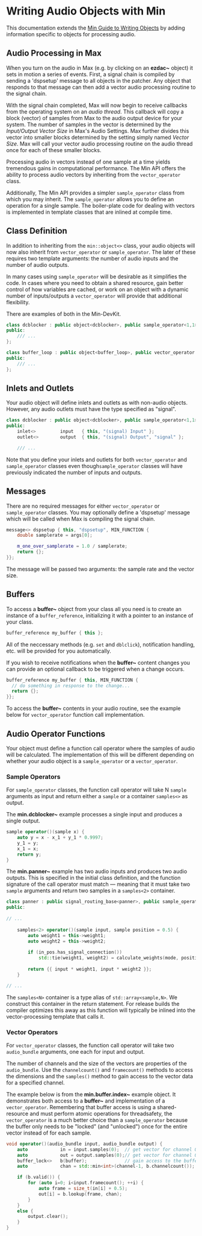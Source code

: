 # Writing Audio Objects with Min

This documentation extends the [Min Guide to Writing Objects](./GuideToWritingObjects) by adding information specific to objects for processing audio.

## Audio Processing in Max

When you turn on the audio in Max (e.g. by clicking on an **ezdac~** object) it sets in motion a series of events.  First, a signal chain is compiled by sending a 'dspsetup' message to all objects in the patcher. Any object that responds to that message can then add a vector audio processing routine to the signal chain.

With the signal chain completed, Max will now begin to receive callbacks from the operating system on an *audio thread*. This callback will copy a block (vector) of samples from Max to the audio output device for your system. The number of samples in the vector is determined by the *Input/Output Vector Size* in Max's Audio Settings. Max further divides this vector into smaller blocks determined by the setting simply named *Vector Size*. Max will call your vector audio processing routine on the audio thread once for each of these smaller blocks.

Processing audio in vectors instead of one sample at a time yields tremendous gains in computational performance. The Min API offers the ability to process audio vectors by inheriting from the `vector_operator` class.

Additionally, The Min API provides a simpler `sample_operator` class from which you may inherit. The `sample_operator` allows you to define an operation for a single sample. The boiler-plate code for dealing with vectors is implemented in template classes that are inlined at compile time.

## Class Definition

In addition to inheriting from the `min::object<>` class, your audio objects will now also inherit from `vector_operator` or `sample_operator`. The later of these requires two template arguments: the number of audio inputs and the number of audio outputs.

In many cases using `sample_operator` will be desirable as it simplifies the code. In cases where you need to obtain a shared resource, gain better control of how variables are cached, or work on an object with a dynamic number of inputs/outputs a `vector_operator` will provide that additional flexibility.

There are examples of both in the Min-DevKit.

```c++
class dcblocker : public object<dcblocker>, public sample_operator<1,1> {
public:
	/// ...
};
```

```c++
class buffer_loop : public object<buffer_loop>, public vector_operator {
public:
	/// ...
};
```

## Inlets and Outlets

Your audio object will define inlets and outlets as with non-audio objects. However, any audio outlets must have the type specified as "signal".

```c++
class dcblocker : public object<dcblocker>, public sample_operator<1,1> {
public:
	inlet<>			input	{ this, "(signal) Input" };
	outlet<>		output	{ this, "(signal) Output", "signal" };

	/// ...
```

Note that you define your inlets and outlets for both `vector_operator` and `sample_operator` classes even though`sample_operator` classes will have previously indicated the number of inputs and outputs.

## Messages

There are no required messages for either `vector_operator` or `sample_operator` classes. You may optionally define a 'dspsetup' message which will be called when Max is compiling the signal chain.

```c++
message<> dspsetup { this, "dspsetup", MIN_FUNCTION {
	double samplerate = args[0];

	m_one_over_samplerate = 1.0 / samplerate;
	return {};
}};
```
The message will be passed two arguments: the sample rate and the vector size.

## Buffers

To access a **buffer~** object from your class all you need is to create an instance of a `buffer_reference`, initializing it with a pointer to an instance of your class.

```c++
buffer_reference my_buffer { this };
```

All of the neccessary methods (e.g. `set` and `dblclick`), notification handling, etc. will be provided for you automatically.

If you wish to receive notifications when the **buffer~** content changes you can provide an optional callback to be triggered when a change occurs.

```c++
buffer_reference my_buffer { this, MIN_FUNCTION {
  // do something in response to the change...
  return {};
}};
```

To access the **buffer~** contents in your audio routine, see the example below for `vector_operator` function call implementation.

## Audio Operator Functions

Your object must define a function call operator where the samples of audio will be calculated. The implementation of this will be different depending on whether your audio object is a `sample_operator` or a `vector_operator`.

### Sample Operators

For `sample_operator` classes, the function call operator will take N `sample` arguments as input and return either a `sample` or a container `samples<>` as output.  

The **min.dcblocker~** example processes a single input and produces a single output.

```c++
sample operator()(sample x) {
	auto y = x - x_1 + y_1 * 0.9997;
	y_1 = y;
	x_1 = x;
	return y;
}
```

The **min.panner~** example has two audio inputs and produces two audio outputs. This is specified in the initial class definition, and the function signature of the call operator must match — meaning that it must take two `sample` arguments and return two samples in a `samples<2>`  container. 

```c++
class panner : public signal_routing_base<panner>, public sample_operator<2,2> {
public:
  
// ...
  
	samples<2> operator()(sample input, sample position = 0.5) {
		auto weight1 = this->weight1;
		auto weight2 = this->weight2;
		
		if (in_pos.has_signal_connection())
			std::tie(weight1, weight2) = calculate_weights(mode, position);
		
		return {{ input * weight1, input * weight2 }};
	}

// ...
```

The `samples<N>` container is a type alias of `std::array<sample,N>`. We construct this container in the return statement. For release builds the compiler optimizes this away as this function will typically be inlined into the vector-processing template that calls it.

### Vector Operators

For `vector_operator` classes, the function call operator will take two `audio_bundle` arguments, one each for input and output. 

The number of channels and the size of the vectors are properties of the `audio_bundle`.  Use the `channelcount()` and `framecount()` methods to access the dimensions and the `samples()` method to gain access to the vector data for a specified channel.

The example below is from the **min.buffer.index~** example object. It demonstrates both access to a **buffer~** and implementation of a `vector_operator`. Remembering that buffer access is using a shared-resource and must perform atomic operations for threadsafety, the `vector_operator` is a much better choice than a `sample_operator` because the buffer only needs to be "locked" (and "unlocked") once for the entire vector instead of for each sample.

```c++
void operator()(audio_bundle input, audio_bundle output) {
	auto			in = input.samples(0);	// get vector for channel 0 (first channel)
	auto			out = output.samples(0);// get vector for channel 0 (first channel)
	buffer_lock<>	b(buffer);				// gain access to the buffer~ content
	auto			chan = std::min<int>(channel-1, b.channelcount()); // 1-based channel attr

	if (b.valid()) {
		for (auto i=0; i<input.framecount(); ++i) {
			auto frame = size_t(in[i] + 0.5);
			out[i] = b.lookup(frame, chan);
		}
	}
	else {
		output.clear();
	}
}
```

